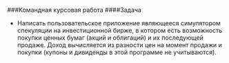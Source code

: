###Командная курсовая работа
####Задача
- Написать пользовательское приложение являющееся симулятором
спекуляции на инвестиционной бирже, в котором есть возможность
покупки ценных бумаг (акций и облигаций) и их последующей продаже.
Доход вычисляется из разности цен на момент продажи и покупки (купоны
и дивиденды в этой программе не учитываются).

